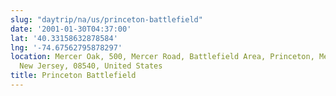 ```yaml
---
slug: "daytrip/na/us/princeton-battlefield"
date: '2001-01-30T04:37:00'
lat: '40.33158632878584'
lng: '-74.67562795878297'
location: Mercer Oak, 500, Mercer Road, Battlefield Area, Princeton, Mercer County,
  New Jersey, 08540, United States
title: Princeton Battlefield
---
```



